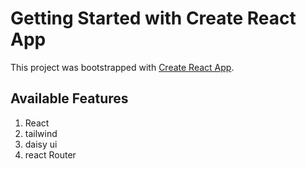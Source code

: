 # Getting Started with Create React App

This project was bootstrapped with [Create React App](https://github.com/facebook/create-react-app).

## Available Features
1. React
2. tailwind
3. daisy ui
4. react Router